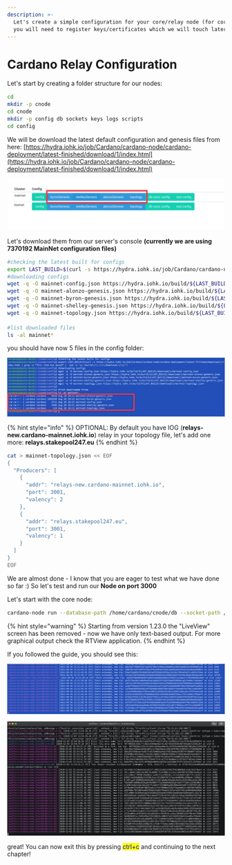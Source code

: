 ```yaml
---
description: >-
  Let's create a simple configuration for your core/relay node (for core node
  you will need to register keys/certificates which we will touch later)
---
```


# Cardano Relay Configuration

Let's start by creating a folder structure for our nodes:



```bash
cd 
mkdir -p cnode
cd cnode
mkdir -p config db sockets keys logs scripts  
cd config

```

We will be download the latest default configuration and genesis files from here:  [https://hydra.iohk.io/job/Cardano/cardano-node/cardano-deployment/latest-finished/download/1/index.html](https://hydra.iohk.io/job/Cardano/cardano-node/cardano-deployment/latest-finished/download/1/index.html)

![cardano alonzo configuration files](<../.gitbook/assets/CleanShot 2021-08-30 at 15.16.28.png>)

Let's download them from our server's console **(currently we are using 7370192 MainNet configuration files)**

```bash
#checking the latest built for configs
export LAST_BUILD=$(curl -s https://hydra.iohk.io/job/Cardano/cardano-node/cardano-deployment/latest-finished/download/1/index.html | grep -e "This item has moved" |  sed -e 's/.*build\/\(.*\)\/download.*/\1/')
#downloading configs
wget -q -O mainnet-config.json https://hydra.iohk.io/build/${LAST_BUILD}/download/1/mainnet-config.json
wget -q -O mainnet-alonzo-genesis.json https://hydra.iohk.io/build/${LAST_BUILD}/download/1/mainnet-alonzo-genesis.json
wget -q -O mainnet-byron-genesis.json https://hydra.iohk.io/build/${LAST_BUILD}/download/1/mainnet-byron-genesis.json
wget -q -O mainnet-shelley-genesis.json https://hydra.iohk.io/build/${LAST_BUILD}/download/1/mainnet-shelley-genesis.json
wget -q -O mainnet-topology.json https://hydra.iohk.io/build/${LAST_BUILD}/download/1/mainnet-topology.json

#list downloaded files
ls -al mainnet*

```

you should have now 5 files in the config folder:

![](<../.gitbook/assets/CleanShot 2021-08-30 at 15.17.52.png>)

{% hint style="info" %}
OPTIONAL: By default you have IOG (**relays-new.cardano-mainnet.iohk.io**)  relay in your topology file, let's add one more: **relays.stakepool247.eu**
{% endhint %}

```bash
cat > mainnet-topology.json << EOF
{
  "Producers": [
    {
      "addr": "relays-new.cardano-mainnet.iohk.io",
      "port": 3001,
      "valency": 2
    },
    {
      "addr": "relays.stakepool247.eu",
      "port": 3001,
      "valency": 1
    }
  ]
}
EOF
```

We are almost done - I know that you are eager to test what we have done so far :) So let's test and run our **Node on port 3000**

Let's start with the core node:

```bash
cardano-node run --database-path /home/cardano/cnode/db --socket-path /home/cardano/cnode/sockets/node.socket --port 3000 --config /home/cardano/cnode/config/mainnet-config.json  --topology /home/cardano/cnode/config/mainnet-topology.json
```

{% hint style="warning" %}
Starting from version 1.23.0 the "LiveView" screen has been removed - now we have only text-based output. For more graphical output check the RTView application.
{% endhint %}



If you followed the guide, you should see this:

![carano node syncing blocks](<../.gitbook/assets/CleanShot 2021-08-30 at 15.22.00.png>)

![](<../.gitbook/assets/CleanShot 2020-12-03 at 17.55.11@2x.png>)

great! You can now exit this by pressing <mark style="color:blue;">ctrl+c</mark> and continuing to the next chapter!

